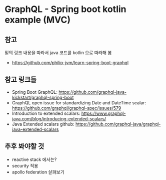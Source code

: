 # GraphQL - Spring boot kotlin example (MVC) 

## 참고
밑의 링크 내용을 따라서 java 코드를 kotlin 으로 따라해 봄
- https://github.com/philip-jvm/learn-spring-boot-graphql

## 참고 링크들
- Spring Boot GraphQL: https://github.com/graphql-java-kickstart/graphql-spring-boot
- GraphQL open issue for standardizing Date and DateTime scalar: https://github.com/graphql/graphql-spec/issues/579
- Introduction to extended scalars: https://www.graphql-java.com/blog/introducing-extended-scalars/
- Java Extended scalars github: https://github.com/graphql-java/graphql-java-extended-scalars

## 추후 봐야할 것
- reactive stack 에서는?
- security 적용
- apollo federation 살펴보기
